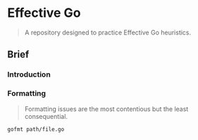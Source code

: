 # Effective Go

> A repository designed to practice Effective Go heuristics.

## Brief

### Introduction

### Formatting

> Formatting issues are the most contentious but the least consequential.

```bash
gofmt path/file.go
```
